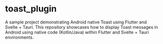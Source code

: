 # toast_plugin
A sample project demonstrating Android native Toast using Flutter and Svelte + Tauri. This repository showcases how to display Toast messages in Android using native code (Kotlin/Java) within Flutter and Svelte + Tauri environments.
